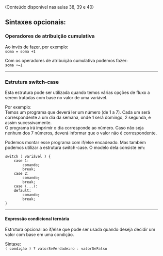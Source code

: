 (Conteúdo disponível nas aulas 38, 39 e 40)

## Sintaxes opcionais: 

### Operadores de atribuição cumulativa
Ao invés de fazer, por exemplo:  
`soma = soma +1`

Com os operadores de atribuição cumulativa podemos fazer:  
`soma +=1`

---

### Estrutura switch-case
Esta estrutura pode ser utilizada quando temos várias opções de fluxo a serem tratadas com base no valor de uma variável.

Por exemplo:  
Temos um programa que deverá ler um número (de 1 a 7). Cada um será correspondente a um dia da semana, onde 1 será domingo, 2 segunda, e assim sucessivamente.  
O programa irá imprimir o dia corresponde ao número. Caso não seja nenhum dos 7 números, deverá informar que o valor não é correspondente.  

Podemos montar esse programa com if/else encadeado. Mas também podemos utilizar a estrutura switch-case.
O modelo dela consiste em:

```
switch ( variável ) {
    case 1:
        comando;
        break;
    case 2:
        comando;
        break;
    case (...):
    default:
        comando;
        break;
}
```

---

#### Expressão condicional ternária
Estrutura opcional ao if/else que pode ser usada quando deseja decidir um valor com base em uma condição.

Sintaxe:  
`( condição ) ? valorSeVerdadeiro : valorSeFalso`
